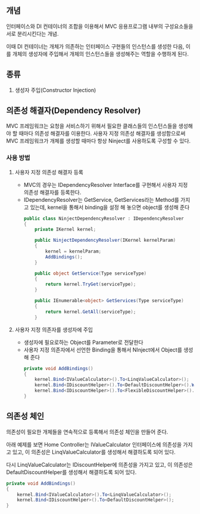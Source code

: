 ## 개념
인터페이스와 DI 컨테이너의 조합을 이용해서 MVC 응용프로그램 내부의 구성요소들을 서로 분리시킨다는 개념.

이때 DI 컨테이너는 개체가 의존하는 인터페이스 구현들의 인스턴스를 생성한 다음, 이를 개체의 생성자에 주입해서 개체의 인스턴스들을 생성해주는 역할을 수행하게 된다. 

## 종류
1. 생성자 주입(Constructor Injection)

## 의존성 해결자(Dependency Resolver)
MVC 프레임워크는 요청을 서비스하기 위해서 필요한 클래스들의 인스턴스들을 생성해야 할 때마다 의존성 해결자를 이용한다. 사용자 지정 의존성 해결자를 생성함으로써 MVC 프레임워크가 개체를 생성할 때마다 항상 Ninject를 사용하도록 구성할 수 있다. 

### 사용 방법
1. 사용자 지정 의존성 해결자 등록
   - MVC의 경우는 IDependencyResolver Interface를 구현해서 사용자 지정 의존성 해결자를 등록한다. 
   - IDependencyResolver는 GetService, GetServices라는 Method를 가지고 있는데, kernel을 통해서 binding을 설정 해 놓으면 object를 생성해 준다
        ```c#
        public class NinjectDependencyResolver : IDependencyResolver
        {
            private IKernel kernel;

            public NinjectDependencyResolver(IKernel kernelParam)
            {
                kernel = kernelParam;
                AddBindings();
            }

            public object GetService(Type serviceType)
            {
                return kernel.TryGet(serviceType);
            }

            public IEnumerable<object> GetServices(Type serviceType)
            {
                return kernel.GetAll(serviceType);
            }
        ```
   

2. 사용자 지정 의존자를 생성자에 주입
   - 생성자에 필요로하는 Object를 Parameter로 전달한다
   - 사용자 지정 의존자에서 선언한 Binding을 통해서 NInject에서 Object를 생성해 준다
        ```c#
        private void AddBindings()
        {
            kernel.Bind<IValueCalculator>().To<LinqValueCalculator>();
            kernel.Bind<IDiscountHelper>().To<DefaultDiscountHelper>().WithPropertyValue("DiscountSize", 50M);
            kernel.Bind<IDiscountHelper>().To<FlexibleDiscountHelper>().WhenInjectedInto<LinqValueCalculator>();
        }
        ```
        
## 의존성 체인
의존성이 필요한 개체들을 연속적으로 등록해서 의존성 체인을 만들어 준다.

아래 예제를 보면 Home Controller는 IValueCalculator 인터페이스에 의존성을 가지고 있고, 이 의존성은 LinqValueCalculator를 생성해서 해결하도록 되어 있다. 

다시 LinqValueCalculator는 IDiscountHelper에 의존성을 가지고 있고, 이 의존성은 DefaultDiscountHelper를 생성해서 해결하도록 되어 있다. 

   ```c#
   private void AddBindings()
   {
       kernel.Bind<IValueCalculator>().To<LinqValueCalculator>();
       kernel.Bind<IDiscountHelper>().To<DefaultDiscountHelper>();
   }
   ```
